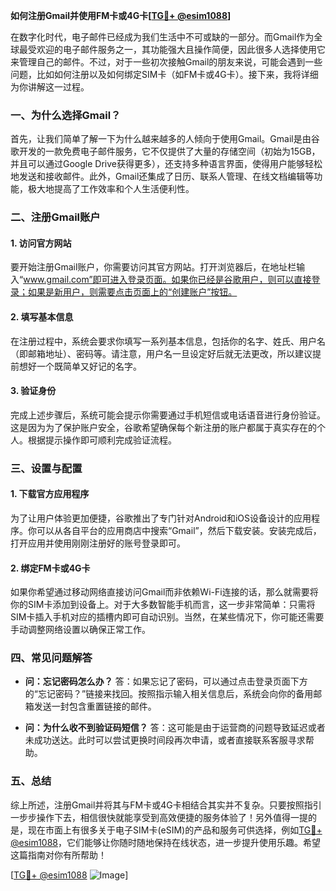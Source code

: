 **如何注册Gmail并使用FM卡或4G卡[[TG💪+ @esim1088](https://t.me/s/esim1088)]**

在数字化时代，电子邮件已经成为我们生活中不可或缺的一部分。而Gmail作为全球最受欢迎的电子邮件服务之一，其功能强大且操作简便，因此很多人选择使用它来管理自己的邮件。不过，对于一些初次接触Gmail的朋友来说，可能会遇到一些问题，比如如何注册以及如何绑定SIM卡（如FM卡或4G卡）。接下来，我将详细为你讲解这一过程。

### 一、为什么选择Gmail？

首先，让我们简单了解一下为什么越来越多的人倾向于使用Gmail。Gmail是由谷歌开发的一款免费电子邮件服务，它不仅提供了大量的存储空间（初始为15GB，并且可以通过Google Drive获得更多），还支持多种语言界面，使得用户能够轻松地发送和接收邮件。此外，Gmail还集成了日历、联系人管理、在线文档编辑等功能，极大地提高了工作效率和个人生活便利性。

### 二、注册Gmail账户

#### 1. 访问官方网站
要开始注册Gmail账户，你需要访问其官方网站。打开浏览器后，在地址栏输入“www.gmail.com”即可进入登录页面。如果你已经是谷歌用户，则可以直接登录；如果是新用户，则需要点击页面上的“创建账户”按钮。

#### 2. 填写基本信息
在注册过程中，系统会要求你填写一系列基本信息，包括你的名字、姓氏、用户名（即邮箱地址）、密码等。请注意，用户名一旦设定好后就无法更改，所以建议提前想好一个既简单又好记的名字。

#### 3. 验证身份
完成上述步骤后，系统可能会提示你需要通过手机短信或电话语音进行身份验证。这是因为为了保护账户安全，谷歌希望确保每个新注册的账户都属于真实存在的个人。根据提示操作即可顺利完成验证流程。

### 三、设置与配置

#### 1. 下载官方应用程序
为了让用户体验更加便捷，谷歌推出了专门针对Android和iOS设备设计的应用程序。你可以从各自平台的应用商店中搜索“Gmail”，然后下载安装。安装完成后，打开应用并使用刚刚注册好的账号登录即可。

#### 2. 绑定FM卡或4G卡
如果你希望通过移动网络直接访问Gmail而非依赖Wi-Fi连接的话，那么就需要将你的SIM卡添加到设备上。对于大多数智能手机而言，这一步非常简单：只需将SIM卡插入手机对应的插槽内即可自动识别。当然，在某些情况下，你可能还需要手动调整网络设置以确保正常工作。

### 四、常见问题解答

- **问：忘记密码怎么办？**
  答：如果忘记了密码，可以通过点击登录页面下方的“忘记密码？”链接来找回。按照指示输入相关信息后，系统会向你的备用邮箱发送一封包含重置链接的邮件。

- **问：为什么收不到验证码短信？**
  答：这可能是由于运营商的问题导致延迟或者未成功送达。此时可以尝试更换时间段再次申请，或者直接联系客服寻求帮助。

### 五、总结

综上所述，注册Gmail并将其与FM卡或4G卡相结合其实并不复杂。只要按照指引一步步操作下去，相信很快就能享受到高效便捷的服务体验了！另外值得一提的是，现在市面上有很多关于电子SIM卡(eSIM)的产品和服务可供选择，例如[TG💪+ @esim1088](https://t.me/s/esim1088)，它们能够让你随时随地保持在线状态，进一步提升使用乐趣。希望这篇指南对你有所帮助！

[[TG💪+ @esim1088](https://t.me/s/esim1088) ![Image](https://i.postimg.cc/4NQfJmqS/Snipaste-2025-05-13-00-14-12.png)]